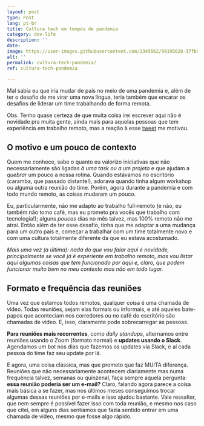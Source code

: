 ```yaml
---
layout: post
type: Post
lang: pt-br
title: Cultura tech em tempos de pandemia
category: dev-life
description: ''
date: 
image: https://user-images.githubusercontent.com/1345662/99195028-37fb9180-2751-11eb-9551-a40efe970757.jpg
alt: ''
permalink: cultura-tech-pandemia/
ref: cultura-tech-pandemia

---
```

Mal sabia eu que iria mudar de país no meio de uma pandemia e, além de ter o desafio de me virar uma nova língua, teria também que encarar os desafios de liderar um time trabalhando de forma remota.

Obs. Tenho quase certeza de que muita coisa irei escrever aqui não é novidade pra muita gente, ainda mais para aquelas pessoas que tem experiência em trabalho remoto, mas a reação à esse [tweet](https://twitter.com/raphaelfabeni/status/1336263682628722689 "Link de um tweet falando sobre a minha idéia ed escrever sobre o dia a dia do time em época de pandemia.") me motivou.

## O motivo e um pouco de contexto

Quem me conhece, sabe o quanto eu valorizo iniciativas que não necessariamente são ligadas _à uma task ou a um projeto_ e que ajudam a _quebrar_ um pouco a nossa rotina. Quando estávamos no escritório (caramba, que passado distante!), adorava quando tinha algum workshop ou alguma outra reunião do time. Porém, agora durante a pandemia e com todo mundo remoto, as coisas mudaram um pouco.

Eu, particularmente, não me adapto ao trabalho full-remoto (e não, eu também não tomo café, mas eu prometo pra vocês que trabalho com tecnologia!); alguns _poucos_ dias no mês talvez, mas 100% remoto não me atrai. Então além de ter esse desafio, tinha que me adaptar a uma mudança para um outro país e, começar a trabalhar com um time totalmente novo e com uma cultura totalmente diferente da que eu estava acostumado.

_Mais uma vez (a última): nada do que vou falar aqui é novidade, principalmente se você já é experiente em trabalho remoto, mas vou listar aqui algumas coisas que tem funcionado por aqui e, claro, que podem funcionar muito bem no meu contexto mas não em todo lugar._

## Formato e frequência das reuniões

Uma vez que estamos todos remotos, qualquer coisa é uma chamada de vídeo. Todas reuniões, sejam elas formais ou informais, e até aqueles bate-papos que aconteciam nos corredores ou no café do escritório são chamadas de vídeo. E, isso, claramente pode sobrecarregar as pessoas.

**Para reuniões mais recorrentes**, como _daily standups_, alternamos entre reuniões usando o Zoom (formato normal) e **updates usando o Slack**. Agendamos um bot nos dias que fazemos os updates via Slack, e aí cada pessoa do time faz seu update por lá.

E agora, uma coisa clássica, mas que prometo que faz MUITA diferença. Reuniões que não necessariamente acontecem diariamente mas numa frequência talvez, semanas ou quinzenal, faça sempre aquela pergunta: **essa reunião poderia ser um e-mail?** Claro, falando agora parece a coisa mais básica a se fazer, mas nos últimos meses conseguimos trocar algumas dessas reuniões por e-mails e isso ajudou bastante. Vale ressaltar, que nem sempre é possível fazer isso com toda reunião, e mesmo nos caso que citei, em alguns dias sentíamos que fazia sentido entrar em uma chamada de vídeo, mesmo que fosse algo rápido.